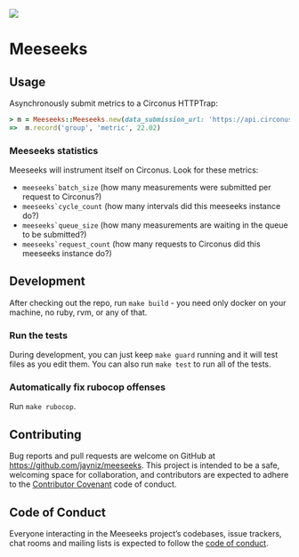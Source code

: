 ![](https://travis-ci.com/coup-mobility/meeseeks.svg?branch=master)

# Meeseeks

## Usage

Asynchronously submit metrics to a Circonus HTTPTrap:

```ruby
> m = Meeseeks::Meeseeks.new(data_submission_url: 'https://api.circonus.com/module/httptrap/2ds89as2-29e3-4155-a54a-4b7261419e11/secret', interval: 60, max_batch_size: 100)
=>  m.record('group', 'metric', 22.02)
```

### Meeseeks statistics

Meeseeks will instrument itself on Circonus. Look for these metrics:

- ``meeseeks`batch_size`` (how many measurements were submitted per request to Circonus?)
- ``meeseeks`cycle_count`` (how many intervals did this meeseeks instance do?)
- ``meeseeks`queue_size`` (how many measurements are waiting in the queue to be submitted?)
- ``meeseeks`request_count`` (how many requests to Circonus did this meeseeks instance do?)

## Development

After checking out the repo, run `make build` - you need only docker on your machine, no ruby, rvm, or any of that.

### Run the tests

During development, you can just keep `make guard` running and it will test files as you edit them. You can also run `make test` to run all of the tests.

### Automatically fix rubocop offenses

Run `make rubocop`.

## Contributing

Bug reports and pull requests are welcome on GitHub at https://github.com/jayniz/meeseeks. This project is intended to be a safe, welcoming space for collaboration, and contributors are expected to adhere to the [Contributor Covenant](http://contributor-covenant.org) code of conduct.

## Code of Conduct

Everyone interacting in the Meeseeks project’s codebases, issue trackers, chat rooms and mailing lists is expected to follow the [code of conduct](https://github.com/jayniz/meeseeks/blob/master/CODE_OF_CONDUCT.md).
